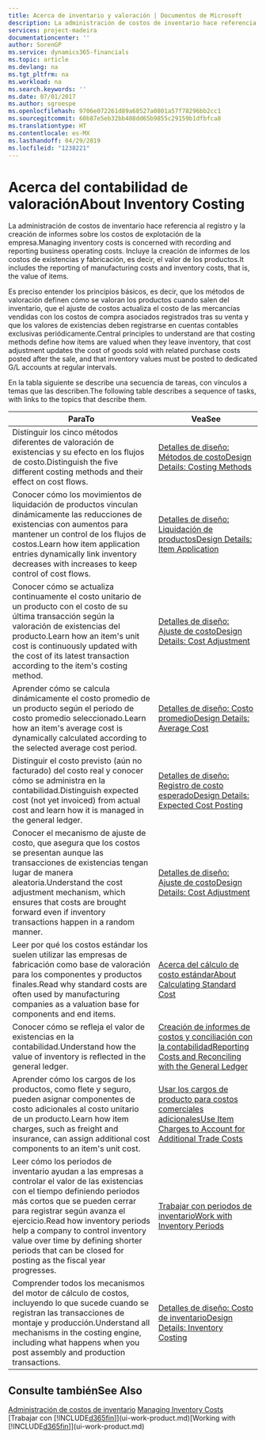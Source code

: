 ```yaml
---
title: Acerca de inventario y valoración | Documentos de Microsoft
description: La administración de costos de inventario hace referencia al registro y la creación de informes sobre los costos de explotación de la empresa. Incluye la creación de informes de los costos de existencias y fabricación, es decir, el valor de los productos.
services: project-madeira
documentationcenter: ''
author: SorenGP
ms.service: dynamics365-financials
ms.topic: article
ms.devlang: na
ms.tgt_pltfrm: na
ms.workload: na
ms.search.keywords: ''
ms.date: 07/01/2017
ms.author: sgroespe
ms.openlocfilehash: 9706e072261d89a68527a0801a57f78296bb2cc1
ms.sourcegitcommit: 60b87e5eb32bb408dd65b9855c29159b1dfbfca8
ms.translationtype: HT
ms.contentlocale: es-MX
ms.lasthandoff: 04/29/2019
ms.locfileid: "1238221"
---
```

# <a name="about-inventory-costing"></a><span data-ttu-id="94092-104">Acerca del contabilidad de valoración</span><span class="sxs-lookup"><span data-stu-id="94092-104">About Inventory Costing</span></span>
<span data-ttu-id="94092-105">La administración de costos de inventario hace referencia al registro y la creación de informes sobre los costos de explotación de la empresa.</span><span class="sxs-lookup"><span data-stu-id="94092-105">Managing inventory costs is concerned with recording and reporting business operating costs.</span></span> <span data-ttu-id="94092-106">Incluye la creación de informes de los costos de existencias y fabricación, es decir, el valor de los productos.</span><span class="sxs-lookup"><span data-stu-id="94092-106">It includes the reporting of manufacturing costs and inventory costs, that is, the value of items.</span></span>  

 <span data-ttu-id="94092-107">Es preciso entender los principios básicos, es decir, que los métodos de valoración definen cómo se valoran los productos cuando salen del inventario, que el ajuste de costos actualiza el costo de las mercancías vendidas con los costos de compra asociados registrados tras su venta y que los valores de existencias deben registrarse en cuentas contables exclusivas periódicamente.</span><span class="sxs-lookup"><span data-stu-id="94092-107">Central principles to understand are that costing methods define how items are valued when they leave inventory, that cost adjustment updates the cost of goods sold with related purchase costs posted after the sale, and that inventory values must be posted to dedicated G/L accounts at regular intervals.</span></span>  

 <span data-ttu-id="94092-108">En la tabla siguiente se describe una secuencia de tareas, con vínculos a temas que las describen.</span><span class="sxs-lookup"><span data-stu-id="94092-108">The following table describes a sequence of tasks, with links to the topics that describe them.</span></span>   

|<span data-ttu-id="94092-109">**Para**</span><span class="sxs-lookup"><span data-stu-id="94092-109">**To**</span></span>|<span data-ttu-id="94092-110">**Vea**</span><span class="sxs-lookup"><span data-stu-id="94092-110">**See**</span></span>|  
|------------|-------------|  
|<span data-ttu-id="94092-111">Distinguir los cinco métodos diferentes de valoración de existencias y su efecto en los flujos de costo.</span><span class="sxs-lookup"><span data-stu-id="94092-111">Distinguish the five different costing methods and their effect on cost flows.</span></span>|[<span data-ttu-id="94092-112">Detalles de diseño: Métodos de costo</span><span class="sxs-lookup"><span data-stu-id="94092-112">Design Details: Costing Methods</span></span>](design-details-costing-methods.md)|  
|<span data-ttu-id="94092-113">Conocer cómo los movimientos de liquidación de productos vinculan dinámicamente las reducciones de existencias con aumentos para mantener un control de los flujos de costos.</span><span class="sxs-lookup"><span data-stu-id="94092-113">Learn how item application entries dynamically link inventory decreases with increases to keep control of cost flows.</span></span>|[<span data-ttu-id="94092-114">Detalles de diseño: Liquidación de productos</span><span class="sxs-lookup"><span data-stu-id="94092-114">Design Details: Item Application</span></span>](design-details-item-application.md)|  
|<span data-ttu-id="94092-115">Conocer cómo se actualiza continuamente el costo unitario de un producto con el costo de su última transacción según la valoración de existencias del producto.</span><span class="sxs-lookup"><span data-stu-id="94092-115">Learn how an item's unit cost is continuously updated with the cost of its latest transaction according to the item's costing method.</span></span>|[<span data-ttu-id="94092-116">Detalles de diseño: Ajuste de costo</span><span class="sxs-lookup"><span data-stu-id="94092-116">Design Details: Cost Adjustment</span></span>](design-details-cost-adjustment.md)|  
|<span data-ttu-id="94092-117">Aprender cómo se calcula dinámicamente el costo promedio de un producto según el periodo de costo promedio seleccionado.</span><span class="sxs-lookup"><span data-stu-id="94092-117">Learn how an item's average cost is dynamically calculated according to the selected average cost period.</span></span>|[<span data-ttu-id="94092-118">Detalles de diseño: Costo promedio</span><span class="sxs-lookup"><span data-stu-id="94092-118">Design Details: Average Cost</span></span>](design-details-average-cost.md)|  
|<span data-ttu-id="94092-119">Distinguir el costo previsto (aún no facturado) del costo real y conocer cómo se administra en la contabilidad.</span><span class="sxs-lookup"><span data-stu-id="94092-119">Distinguish expected cost (not yet invoiced) from actual cost and learn how it is managed in the general ledger.</span></span>|[<span data-ttu-id="94092-120">Detalles de diseño: Registro de costo esperado</span><span class="sxs-lookup"><span data-stu-id="94092-120">Design Details: Expected Cost Posting</span></span>](design-details-expected-cost-posting.md)|  
|<span data-ttu-id="94092-121">Conocer el mecanismo de ajuste de costo, que asegura que los costos se presentan aunque las transacciones de existencias tengan lugar de manera aleatoria.</span><span class="sxs-lookup"><span data-stu-id="94092-121">Understand the cost adjustment mechanism, which ensures that costs are brought forward even if inventory transactions happen in a random manner.</span></span>|[<span data-ttu-id="94092-122">Detalles de diseño: Ajuste de costo</span><span class="sxs-lookup"><span data-stu-id="94092-122">Design Details: Cost Adjustment</span></span>](design-details-cost-adjustment.md)|  
|<span data-ttu-id="94092-123">Leer por qué los costos estándar los suelen utilizar las empresas de fabricación como base de valoración para los componentes y productos finales.</span><span class="sxs-lookup"><span data-stu-id="94092-123">Read why standard costs are often used by manufacturing companies as a valuation base for components and end items.</span></span>|[<span data-ttu-id="94092-124">Acerca del cálculo de costo estándar</span><span class="sxs-lookup"><span data-stu-id="94092-124">About Calculating Standard Cost</span></span>](finance-about-calculating-standard-cost.md)|  
|<span data-ttu-id="94092-125">Conocer cómo se refleja el valor de existencias en la contabilidad.</span><span class="sxs-lookup"><span data-stu-id="94092-125">Understand how the value of inventory is reflected in the general ledger.</span></span>|[<span data-ttu-id="94092-126">Creación de informes de costos y conciliación con la contabilidad</span><span class="sxs-lookup"><span data-stu-id="94092-126">Reporting Costs and Reconciling with the General Ledger</span></span>](finance-report-costs-and-reconcile-with-the-general-ledger.md)|  
|<span data-ttu-id="94092-127">Aprender cómo los cargos de los productos, como flete y seguro, pueden asignar componentes de costo adicionales al costo unitario de un producto.</span><span class="sxs-lookup"><span data-stu-id="94092-127">Learn how item charges, such as freight and insurance, can assign additional cost components to an item's unit cost.</span></span>|[<span data-ttu-id="94092-128">Usar los cargos de producto para costos comerciales adicionales</span><span class="sxs-lookup"><span data-stu-id="94092-128">Use Item Charges to Account for Additional Trade Costs</span></span>](payables-how-assign-item-charges.md)|  
|<span data-ttu-id="94092-129">Leer cómo los periodos de inventario ayudan a las empresas a controlar el valor de las existencias con el tiempo definiendo periodos más cortos que se pueden cerrar para registrar según avanza el ejercicio.</span><span class="sxs-lookup"><span data-stu-id="94092-129">Read how inventory periods help a company to control inventory value over time by defining shorter periods that can be closed for posting as the fiscal year progresses.</span></span>|[<span data-ttu-id="94092-130">Trabajar con periodos de inventario</span><span class="sxs-lookup"><span data-stu-id="94092-130">Work with Inventory Periods</span></span>](finance-how-to-work-with-inventory-periods.md)|  
|<span data-ttu-id="94092-131">Comprender todos los mecanismos del motor de cálculo de costos, incluyendo lo que sucede cuando se registran las transacciones de montaje y producción.</span><span class="sxs-lookup"><span data-stu-id="94092-131">Understand all mechanisms in the costing engine, including what happens when you post assembly and production transactions.</span></span>|[<span data-ttu-id="94092-132">Detalles de diseño: Costo de inventario</span><span class="sxs-lookup"><span data-stu-id="94092-132">Design Details: Inventory Costing</span></span>](design-details-inventory-costing.md)|

## <a name="see-also"></a><span data-ttu-id="94092-133">Consulte también</span><span class="sxs-lookup"><span data-stu-id="94092-133">See Also</span></span>
<span data-ttu-id="94092-134">[Administración de costos de inventario](finance-manage-inventory-costs.md)  </span><span class="sxs-lookup"><span data-stu-id="94092-134">[Managing Inventory Costs](finance-manage-inventory-costs.md)  </span></span>  
<span data-ttu-id="94092-135">[Trabajar con [!INCLUDE[d365fin](includes/d365fin_md.md)]](ui-work-product.md)</span><span class="sxs-lookup"><span data-stu-id="94092-135">[Working with [!INCLUDE[d365fin](includes/d365fin_md.md)]](ui-work-product.md)</span></span>
